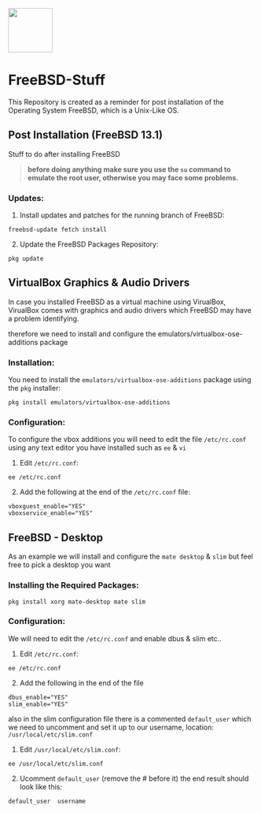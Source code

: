 <img height=90px src="https://external-content.duckduckgo.com/iu/?u=https%3A%2F%2Fwiki.installgentoo.com%2Fimages%2Fthumb%2F0%2F0a%2FFreebsd.png%2F300px-Freebsd.png&f=1&nofb=1">


# FreeBSD-Stuff
This Repository is created as a reminder for post installation of the Operating System FreeBSD,
which is a Unix-Like OS.


## Post Installation (FreeBSD 13.1)
Stuff to do after installing FreeBSD

> **before doing anything make sure you use the `su` command to
emulate the root user, otherwise you may face some problems.**

### Updates:
1. Install updates and patches for the running branch of FreeBSD:
```
freebsd-update fetch install
```

2. Update the FreeBSD Packages Repository:
```
pkg update
```

## VirtualBox Graphics & Audio Drivers
In case you installed FreeBSD as a virtual machine using VirualBox,
VirualBox comes with graphics and audio drivers which FreeBSD may have
a problem identifying.

therefore we need to install and configure the emulators/virtualbox-ose-additions package

### Installation:
You need to install the `emulators/virtualbox-ose-additions` package using the `pkg` installer:
```
pkg install emulators/virtualbox-ose-additions
```

### Configuration:
To configure the vbox additions you will need to edit the file `/etc/rc.conf` using any text editor you have installed such as `ee` & `vi`

1. Edit `/etc/rc.conf`:
```
ee /etc/rc.conf
```
2. Add the following at the end of the `/etc/rc.conf` file:
```
vboxguest_enable="YES"
vboxservice_enable="YES"
```

## FreeBSD - Desktop
As an example we will install and configure the `mate desktop` & `slim` but feel free to pick a desktop you want

### Installing the Required Packages:
```
pkg install xorg mate-desktop mate slim
```

### Configuration:
We will need to edit the `/etc/rc.conf` and enable dbus & slim etc..

1. Edit `/etc/rc.conf`:
```
ee /etc/rc.conf
```
2. Add the following in the end of the file
```
dbus_enable="YES"
slim_enable="YES"
```

also in the slim configuration file there is a commented `default_user` which we need to uncomment and 
set it up to our username, location: `/usr/local/etc/slim.conf`
1. Edit `/usr/local/etc/slim.conf`:
```
ee /usr/local/etc/slim.conf
```
2. Ucomment `default_user` (remove the # before it)
the end result should look like this:
```
default_user  username
```
